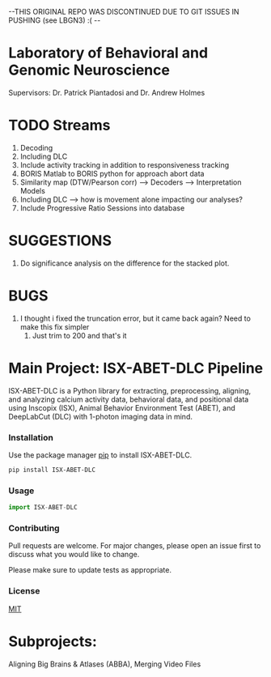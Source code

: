 --THIS ORIGINAL REPO WAS DISCONTINUED DUE TO GIT ISSUES IN PUSHING (see LBGN3) :( --

# Laboratory of Behavioral and Genomic Neuroscience
Supervisors: Dr. Patrick Piantadosi and Dr. Andrew Holmes

# TODO Streams
1) Decoding
2) Including DLC
3) Include activity tracking in addition to responsiveness tracking
4) BORIS Matlab to BORIS python for approach abort data
5) Similarity map (DTW/Pearson corr) --> Decoders --> Interpretation Models
6) Including DLC --> how is movement alone impacting our analyses?
7) Include Progressive Ratio Sessions into database

# SUGGESTIONS
1) Do significance analysis on the difference for the stacked plot.

# BUGS

1) I thought i fixed the truncation error, but it came back again? Need to make this fix simpler
   1) Just trim to 200 and that's it

# Main Project: ISX-ABET-DLC Pipeline

ISX-ABET-DLC is a Python library for extracting, preprocessing, aligning, and analyzing calcium activity data, behavioral data, and positional data using Inscopix (ISX), Animal Behavior Environment Test (ABET), and DeepLabCut (DLC) with 1-photon imaging data in mind.

### Installation

Use the package manager [pip](https://pip.pypa.io/en/stable/) to install ISX-ABET-DLC.

```bash
pip install ISX-ABET-DLC
```

### Usage

```python
import ISX-ABET-DLC
```

### Contributing
Pull requests are welcome. For major changes, please open an issue first to discuss what you would like to change.

Please make sure to update tests as appropriate.

### License
[MIT](https://choosealicense.com/licenses/mit/)

# Subprojects: 
Aligning Big Brains & Atlases (ABBA), 
Merging Video Files

